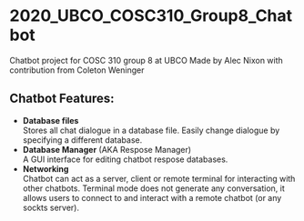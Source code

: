# 2020_UBCO_COSC310_Group8_Chatbot
Chatbot project for COSC 310 group 8 at UBCO
Made by Alec Nixon with contribution from Coleton Weninger




## Chatbot Features:  
* **Database files**  
Stores all chat dialogue in a database file. Easily change dialogue by specifying a different database.
* **Database Manager** (AKA Respose Manager)  
A GUI interface for editing chatbot respose databases.
* **Networking**  
Chatbot can act as a server, client or remote terminal for interacting with other chatbots. 
Terminal mode does not generate any conversation, it allows users to connect to and interact
with a remote chatbot (or any sockts server).  

